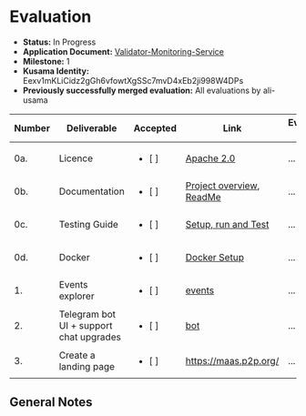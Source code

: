 # Evaluation

- **Status:** In Progress
- **Application Document:** [Validator-Monitoring-Service](https://github.com/w3f/Grants-Program/blob/master/applications/Validator_Monitoring_Service.md) 
- **Milestone:** 1
- **Kusama Identity:** Eexv1mKLiCidz2gGh6vfowtXgSSc7mvD4xEb2ji998W4DPs
- **Previously successfully merged evaluation:** All evaluations by ali-usama

| Number | Deliverable                             | Accepted               | Link                                                                                                                                                                                             | Evaluation Notes |
|--------|-----------------------------------------|------------------------|--------------------------------------------------------------------------------------------------------------------------------------------------------------------------------------------------|------------------|
| 0a.    | Licence                                 | <ul><li>[ ] </li></ul> | [Apache 2.0](https://github.com/p2p-org/polkadot_monitoring_service/blob/main/LICENSE)                                                                                                           | ...              |
| 0b.    | Documentation                           | <ul><li>[ ] </li></ul> | [Project overview](https://github.com/p2p-org/polkadot_monitoring_service/blob/main/docs/overview.md), <br/>[ReadMe](https://github.com/p2p-org/polkadot_monitoring_service/blob/main/README.md) | ...              |
| 0c.    | Testing Guide                           | <ul><li>[ ] </li></ul> | [Setup, run and Test](https://github.com/p2p-org/polkadot_monitoring_service#how-to-setup-run-and-test)                                                                                          | ...              |
| 0d.    | Docker                                  | <ul><li>[ ] </li></ul> | [Docker Setup](https://github.com/p2p-org/polkadot_monitoring_service#how-to-setup-run-and-test)                                                                                                 | ...              |
| 1.     | Events explorer                         | <ul><li>[ ] </li></ul> | [events](https://github.com/p2p-org/polkadot_monitoring_service/tree/main/exporters/events)                                                                                                      | ...              |
| 2.     | Telegram bot UI + support chat upgrades | <ul><li>[ ] </li></ul> | [bot](https://github.com/p2p-org/polkadot_monitoring_service/tree/main/bot)                                                                                                                      | ...              |
| 3.     | Create a landing page                   | <ul><li>[ ] </li></ul> | https://maas.p2p.org/                                                                                                                                                                            | ...              |


## General Notes

